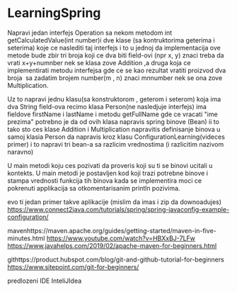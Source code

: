 # LearningSpring
Napravi jedan interfejs Operation sa nekom metodom int getCalculatedValue(int number)i dve klase (sa kontruktorima geterima i seterima) koje ce naslediti taj interfejs i to u jednoj da implementacija ove metode bude zbir tri broja koji ce dva biti field-ovi (npr x, y) znaci treba da vrati x+y+numnber nek se klasa zove Addition ,a druga koja ce implementirati metodu interfejsa gde ce se kao rezultat vratiti proizvod dva broja  sa zadatim brojem number(m , n) znaci m*n*number nek se ona zove Multiplication.

Uz to napravi jednu klasu(sa konstruktorom , geterom i seterom) koja ima dva String field-ova recimo klasa Person(ne nasledjuje interfejs) ima fieldove firstName i lastName i metodu getFullName gde ce vracati "ime prezima"
potrebno je da od ovih klasa napravis spring binove (Bean) ii to tako sto ces klase Addition i Multiplication napravitis definisanje binova u samoj klasia Person da napravis kroz klasu ConfigurationLearning(videces primer) i to napravi tri bean-a sa razlicim vrednostima (i razlicitim nazivom naravno)

U main metodi koju ces pozivati da proveris koji su ti se binovi ucitali u kontekts. U main metodi je postavljen kod koji trazi potrebne binove i stampa vrednosti funkcija tih binova kada se implementira moci ce pokrenuti applikacija sa otkomentarisanim println pozivima.

evo ti jedan primer takve aplikacije (mislim da imas i zip da downoadujes) https://www.connect2java.com/tutorials/spring/spring-javaconfig-example-configuration/

mavenhttps://maven.apache.org/guides/getting-started/maven-in-five-minutes.html
https://www.youtube.com/watch?v=HBXxBJ-7LFw
https://www.javahelps.com/2019/02/apache-maven-for-beginners.html

githttps://product.hubspot.com/blog/git-and-github-tutorial-for-beginners
https://www.sitepoint.com/git-for-beginners/

predlozeni IDE InteliJIdea
